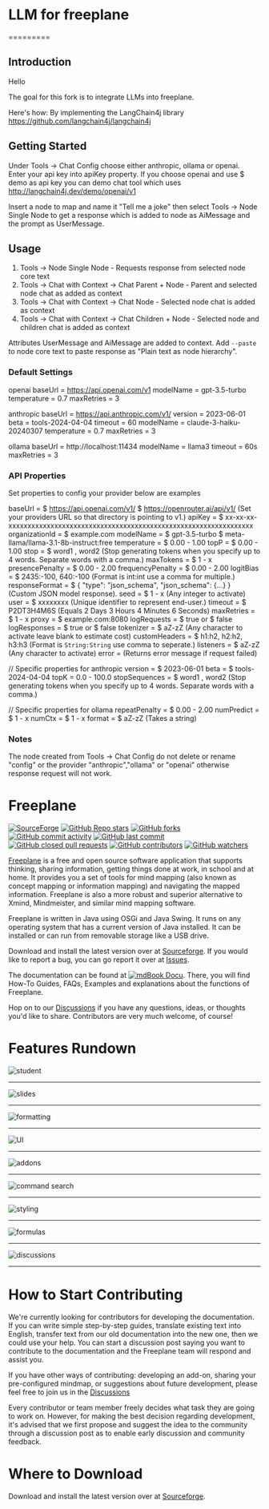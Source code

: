 # LLM for freeplane
=========
## Introduction

Hello

The goal for this fork is to integrate LLMs into freeplane.

Here's how: By implementing the LangChain4j library https://github.com/langchain4j/langchain4j

## Getting Started

Under Tools -> Chat Config choose either anthropic, ollama or openai.  
Enter your api key into apiKey property. If you choose openai and use $ demo as api key you can demo chat tool which uses http://langchain4j.dev/demo/openai/v1

Insert a node to map and name it "Tell me a joke" then select Tools -> Node Single Node to get a response which is added to node as AiMessage and the prompt as UserMessage.

## Usage

1. Tools -> Node Single Node - Requests response from selected node core text
2. Tools -> Chat with Context -> Chat Parent + Node - Parent and selected node chat as added as context
3. Tools -> Chat with Context -> Chat Node - Selected node chat is added as context
4. Tools -> Chat with Context -> Chat Children + Node - Selected node and children chat is added as context

Attributes UserMessage and AiMessage are added to context.
Add `--paste` to node core text to paste response as "Plain text as node hierarchy".

### Default Settings

openai
baseUrl = https://api.openai.com/v1
modelName = gpt-3.5-turbo
temperature = 0.7
maxRetries = 3

anthropic
baseUrl = https://api.anthropic.com/v1/
version = 2023-06-01
beta = tools-2024-04-04
timeout = 60
modelName = claude-3-haiku-20240307
temperature = 0.7
maxRetries = 3

ollama
baseUrl = http://localhost:11434
modelName = llama3
timeout = 60s
maxRetries = 3

### API Properties

Set properties to config your provider below are examples

baseUrl = $ https://api.openai.com/v1/ $ https://openrouter.ai/api/v1/   (Set your providers URL so that directory is pointing to v1.)
apiKey = $ xx-xx-xx-xxxxxxxxxxxxxxxxxxxxxxxxxxxxxxxxxxxxxxxxxxxxxxxxxxxxxxxxxxxxxxxx
organizationId = $ example.com
modelName = $ gpt-3.5-turbo $ meta-llama/llama-3.1-8b-instruct:free
temperature = $ 0.00 - 1.00
topP = $ 0.00 - 1.00
stop = $ word1 , word2      (Stop generating tokens when you specify up to 4 words. Separate words with a comma.)
maxTokens = $ 1 - x
presencePenalty = $ 0.00 - 2.00
frequencyPenalty = $ 0.00 - 2.00
logitBias = $ 2435:-100, 640:-100        (Format is int:int use a comma for multiple.)
responseFormat = $ { \"type\": \"json_schema\", \"json_schema\": {...} }        (Custom JSON model response).
seed = $ 1 - x              (Any integer to activate)
user = $ xxxxxxxx           (Unique identifier to represent end-user.)
timeout = $ P2DT3H4M6S      (Equals 2 Days 3 Hours 4 Minutes 6 Seconds)
maxRetries = $ 1 - x
proxy = $ example.com:8080
logRequests = $ true or $ false
logResponses = $ true or $ false
tokenizer = $ aZ-zZ                         (Any character to activate leave blank to estimate cost)
customHeaders = $ h1:h2, h2:h2, h3:h3       (Format is `String:String` use comma to seperate.)
listeners = $ aZ-zZ                           (Any character to activate)
error = (Returns error message if request failed)

// Specific properties for anthropic
version = $ 2023-06-01
beta = $ tools-2024-04-04
topK = 0.0 - 100.0
stopSequences = $ word1 , word2             (Stop generating tokens when you specify up to 4 words. Separate words with a comma.)

// Specific properties for ollama
repeatPenalty = $ 0.00 - 2.00
numPredict = $ 1 - x
numCtx = $ 1 - x
format = $ aZ-zZ                            (Takes a string)

### Notes
The node created from Tools -> Chat Config do not delete or rename "config" or the provider "anthropic","ollama" or "openai" otherwise response request will not work.


Freeplane
=========

[![SourceForge](https://img.shields.io/sourceforge/dt/freeplane?color=green)](https://sourceforge.net/projects/freeplane/files/stats/timeline)
[![GitHub Repo stars](https://img.shields.io/github/stars/freeplane/freeplane?color=yellow)](https://github.com/freeplane/freeplane/stargazers)
[![GitHub forks](https://img.shields.io/github/forks/freeplane/freeplane)](https://github.com/freeplane/freeplane/network)
[![GitHub commit activity](https://img.shields.io/github/commit-activity/y/freeplane/freeplane?color=red)](https://img.shields.io/github/commit-activity/y/freeplane/freeplane?color=red)
[![GitHub last commit](https://img.shields.io/github/last-commit/freeplane/freeplane?color=orange)](https://github.com/freeplane/freeplane/commits)
[![GitHub closed pull requests](https://img.shields.io/github/issues-pr-closed/freeplane/freeplane)](https://github.com/freeplane/freeplane/pulls)
[![GitHub contributors](https://img.shields.io/github/contributors/freeplane/freeplane?color=purple)](https://github.com/freeplane/freeplane/graphs/contributors)
[![GitHub watchers](https://img.shields.io/github/watchers/freeplane/freeplane?color=yellowgreen)](https://img.shields.io/github/watchers/freeplane/freeplane?color=yellowgreen)


[Freeplane](https://www.freeplane.org) is a free and open source software application that supports thinking, sharing information, getting things done at work, in school and at home. It provides you a set of tools for mind mapping (also known as concept mapping or information mapping) and navigating the mapped information. Freeplane is also a more robust and superior alternative to Xmind, Mindmeister, and similar mind mapping software.

Freeplane is written in Java using OSGi and Java Swing. It runs on any operating system that has a current version of Java installed. It can be installed or can run from removable storage like a USB drive. 

Download and install the latest version over at [Sourceforge](https://sourceforge.net/projects/freeplane/files/). If you would like to report a bug, you can go report it over at [Issues](https://github.com/freeplane/freeplane/issues).

The documentation can be found at [![mdBook Docu](https://img.shields.io/badge/mdBook-Docu-lightblue)](https://docs.freeplane.org/). There, you will find How-To Guides, FAQs, Examples and explanations about the functions of Freeplane.

Hop on to our [Discussions](https://github.com/freeplane/freeplane/discussions) if you have any questions, ideas, or thoughts you'd like to share. Contributors are very much welcome, of course! 


Features Rundown
=====================================

![student](https://user-images.githubusercontent.com/88552647/170373856-7a636373-a783-4fa0-ba27-2ddb39d8ca3c.png)

-------------

![slides](https://user-images.githubusercontent.com/88552647/170373905-107a46ce-b8e6-4d6c-bf19-e711bfeb6a20.png)

-------------

![formatting](https://user-images.githubusercontent.com/88552647/170373875-b2885816-b900-4a2f-9ab4-3293cb148654.png)

-------------

![UI](https://user-images.githubusercontent.com/88552647/170374143-9e65d981-c7ef-456e-8c84-a43abcae3181.png)

-------------

![addons](https://user-images.githubusercontent.com/88552647/170373895-f851ddf8-4bc3-4544-a197-9b101c0d986d.png)

-------------

![command search](https://user-images.githubusercontent.com/88552647/170373890-fdb4ec75-ba95-4a71-ab6e-65f50e72897b.png)

-------------

![styling](https://user-images.githubusercontent.com/88552647/170373913-7337604c-9a08-4a73-8d7b-2d9d73981fa8.png)

-------------

![formulas](https://user-images.githubusercontent.com/88552647/170373932-247effb8-3df4-49a8-9158-192d26a752ec.png)

-------------

![discussions](https://user-images.githubusercontent.com/88552647/170373883-2a34bbeb-5bfe-4544-99bd-435295f46f8f.png)

-------------

How to Start Contributing
=====================================
We're currently looking for contributors for developing the documentation. If you can write simple step-by-step guides, translate existing text into English, transfer text from our old documentation into the new one, then we could use your help. You can start a discussion post saying you want to contribute to the documentation and the Freeplane team will respond and assist you. 

If you have other ways of contributing: developing an add-on, sharing your pre-configured mindmap, or suggestions about future development, please feel free to join us in the [Discussions](https://github.com/freeplane/freeplane/discussions)

Every contributor or team member freely decides what task they are going to work on. However, for making the best decision regarding development, it's advised that we first propose and suggest the idea to the community through a discussion post as to enable early discussion and community feedback.


Where to Download
=====================================
Download and install the latest version over at [Sourceforge](https://sourceforge.net/projects/freeplane/files/).
